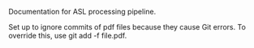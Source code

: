 Documentation for ASL processing pipeline. 

Set up to ignore commits of pdf files because they cause Git errors.  To override this, use git add -f file.pdf.
